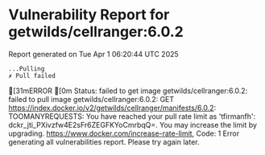 # Vulnerability Report for getwilds/cellranger:6.0.2

Report generated on Tue Apr  1 06:20:44 UTC 2025

    ...Pulling
    ✗ Pull failed
[31mERROR  [0m Status: failed to get image getwilds/cellranger:6.0.2: failed to pull image getwilds/cellranger:6.0.2: GET https://index.docker.io/v2/getwilds/cellranger/manifests/6.0.2: TOOMANYREQUESTS: You have reached your pull rate limit as 'tfirmanfh': dckr_jti_PXivzfw4E2sFr6ZEGFKYoCmrbqQ=. You may increase the limit by upgrading. https://www.docker.com/increase-rate-limit, Code: 1 
Error generating all vulnerabilities report. Please try again later.
